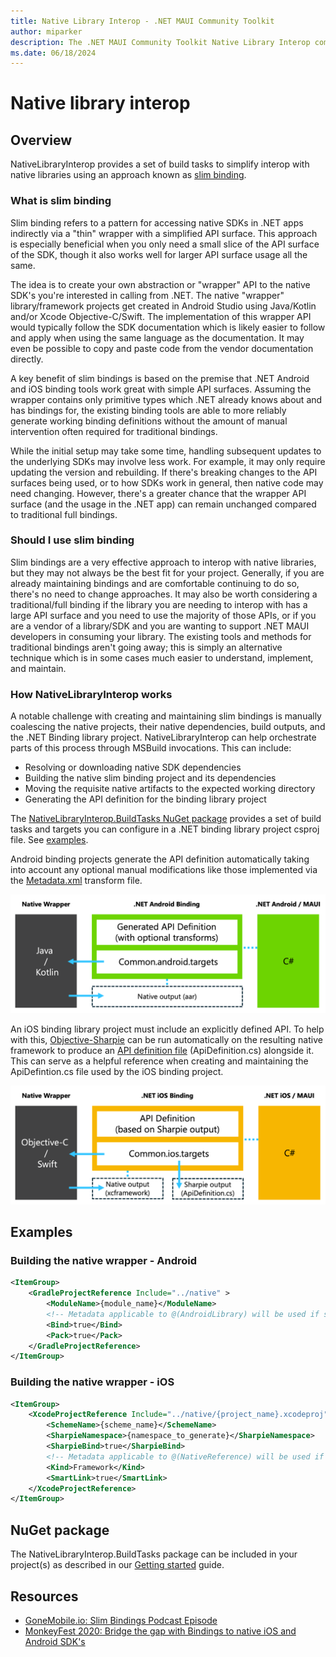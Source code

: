 ```yaml
---
title: Native Library Interop - .NET MAUI Community Toolkit
author: miparker
description: The .NET MAUI Community Toolkit Native Library Interop components
ms.date: 06/18/2024
---
```


# Native library interop

## Overview

NativeLibraryInterop provides a set of build tasks to simplify interop with native libraries using an approach known as [slim binding](#what-is-slim-binding).

### What is slim binding

Slim binding refers to a pattern for accessing native SDKs in .NET apps indirectly via a "thin" wrapper with a simplified API surface. This approach is especially beneficial when you only need a small slice of the API surface of the SDK, though it also works well for larger API surface usage all the same.

The idea is to create your own abstraction or "wrapper" API to the native SDK's you're interested in calling from .NET. The native "wrapper" library/framework projects get created in Android Studio using Java/Kotlin and/or Xcode Objective-C/Swift. The implementation of this wrapper API would typically follow the SDK documentation which is likely easier to follow and apply when using the same language as the documentation. It may even be possible to copy and paste code from the vendor documentation directly.

A key benefit of slim bindings is based on the premise that .NET Android and iOS binding tools work great with simple API surfaces. Assuming the wrapper contains only primitive types which .NET already knows about and has bindings for, the existing binding tools are able to more reliably generate working binding definitions without the amount of manual intervention often required for traditional bindings.

While the initial setup may take some time, handling subsequent updates to the underlying SDKs may involve less work. For example, it may only require updating the version and rebuilding. If there's breaking changes to the API surfaces being used, or to how SDKs work in general, then native code may need changing. However, there's a greater chance that the wrapper API surface (and the usage in the .NET app) can remain unchanged compared to traditional full bindings.

### Should I use slim binding

Slim bindings are a very effective approach to interop with native libraries, but they may not always be the best fit for your project. Generally, if you are already maintaining bindings and are comfortable continuing to do so, there's no need to change approaches. It may also be worth considering a traditional/full binding if the library you are needing to interop with has a large API surface and you need to use the majority of those APIs, or if you are a vendor of a library/SDK and you are wanting to support .NET MAUI developers in consuming your library. The existing tools and methods for traditional bindings aren't going away; this is simply an alternative technique which is in some cases much easier to understand, implement, and maintain.

### How NativeLibraryInterop works

A notable challenge with creating and maintaining slim bindings is manually coalescing the native projects, their native dependencies, build outputs, and the .NET Binding library project. NativeLibraryInterop can help orchestrate parts of this process through MSBuild invocations. This can include:

- Resolving or downloading native SDK dependencies
- Building the native slim binding project and its dependencies
- Moving the requisite native artifacts to the expected working directory
- Generating the API definition for the binding library project

The [NativeLibraryInterop.BuildTasks NuGet package](#nuget-package) provides a set of build tasks and targets you can configure in a .NET binding library project csproj file. See [examples](#examples).

Android binding projects generate the API definition automatically taking into account any optional manual modifications like those implemented via the [Metadata.xml](https://learn.microsoft.com/xamarin/android/platform/binding-java-library/customizing-bindings/java-bindings-metadata#metadataxml-transform-file) transform file.

![Conceptual overview: NativeLibraryInterop for Android](../images/native-library-interop/nativelibraryinterop-conceptual-overview-android.png "Conceptual overview of NativeLibraryInterop for Android")

An iOS binding library project must include an explicitly defined API. To help with this, [Objective-Sharpie](https://learn.microsoft.com/xamarin/cross-platform/macios/binding/objective-sharpie/#overview) can be run automatically on the resulting native framework to produce an [API definition file](https://learn.microsoft.com/xamarin/cross-platform/macios/binding/objective-c-libraries?tabs=macos#The_API_definition_file) (ApiDefinition.cs) alongside it. This can serve as a helpful reference when creating and maintaining the ApiDefintion.cs file used by the iOS binding project.

![Conceptual overview: NativeLibraryInterop for iOS](../images/native-library-interop/nativelibraryinterop-conceptual-overview-ios.png "Conceptual overview of NativeLibraryInterop for iOS")

## Examples

### Building the native wrapper - Android

```xml
<ItemGroup>
    <GradleProjectReference Include="../native" >
        <ModuleName>{module_name}</ModuleName>
        <!-- Metadata applicable to @(AndroidLibrary) will be used if set -->
        <Bind>true</Bind>
        <Pack>true</Pack>
    </GradleProjectReference>
</ItemGroup>
```

### Building the native wrapper - iOS

```xml
<ItemGroup>
    <XcodeProjectReference Include="../native/{project_name}.xcodeproj">
        <SchemeName>{scheme_name}</SchemeName>
        <SharpieNamespace>{namespace_to_generate}</SharpieNamespace>
        <SharpieBind>true</SharpieBind>
        <!-- Metadata applicable to @(NativeReference) will be used if set -->
        <Kind>Framework</Kind>
        <SmartLink>true</SmartLink>
    </XcodeProjectReference>
</ItemGroup>
```

## NuGet package

The NativeLibraryInterop.BuildTasks package can be included in your project(s) as described in our [Getting started](get-started.md) guide.

## Resources

- [GoneMobile.io: Slim Bindings Podcast Episode](https://www.gonemobile.io/101)
- [MonkeyFest 2020: Bridge the gap with Bindings to native iOS and Android SDK's](https://www.youtube.com/watch?v=bgK_6anwMcw)
